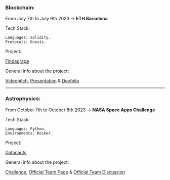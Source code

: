 ### Blockchain:

From July 7th to July 9th 2023 -> **ETH Barcelona** 

Tech Stack:

	Languages: Solidity.
	Protocols: Gnosis.

Project:

[Findagrape](https://github.com/3bow/findagrape)

General info about the project:

[Videopitch](https://www.youtube.com/watch?v=Nz-BkP3CPdQ), [Presentation](https://file.notion.so/f/s/1a89924a-4044-4d97-b4b2-7b9dd725df9e/pitchdeck_findagrape.pdf?id=ea0623f5-18b0-47f0-8337-d6ebca16e6d5&table=block&spaceId=4221057f-d7bd-464f-9586-a4f84f92fbb5&expirationTimestamp=1696118400000&signature=Wo1M3XvFnlZEO6zwNrm9zwBM2rCfXxkZ8_iSHMezU8A&downloadName=pitchdeck_findagrape.pdf) & [Devfolio](https://devfolio.co/projects/findagrape-cdf4)

___

### Astrophysics:

From October 7th to October 8th 2023 -> **NASA Space Apps Challenge**

Tech Stack:

	Languages: Python.
	Environments: Docker.

Project:

[Datanauts](https://github.com/bavba/Datanauts)


General info about the project:

[Challenge](https://www.spaceappschallenge.org/2023/challenges/develop-the-oracle-of-dscovr/), [Official Team Page](https://www.spaceappschallenge.org/2023/find-a-team/nasa-vemos-el-sol/) & [Official Team Discussion](https://github.com/nasa/spaceapps/discussions/281)
